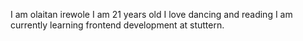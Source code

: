 I am olaitan irewole
I am 21 years old 
I love dancing and reading
I am currently learning frontend development at stuttern.
